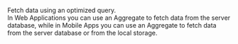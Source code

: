Fetch data using an optimized query.  
In Web Applications you can use an Aggregate to fetch data from the server database, while in Mobile Apps you can use an Aggregate to fetch data from the server database or from the local storage.
